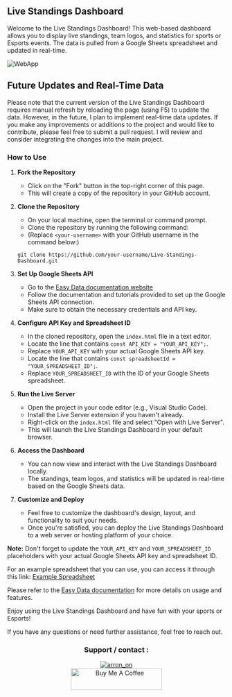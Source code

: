 ## Live Standings Dashboard

Welcome to the Live Standings Dashboard! This web-based dashboard allows you to display live standings, team logos, and statistics for sports or Esports events. The data is pulled from a Google Sheets spreadsheet and updated in real-time.

![WebApp](https://cdn.discordapp.com/attachments/1110275710741917747/1110275753116971099/Pagina_exemplo.png)

## Future Updates and Real-Time Data

Please note that the current version of the Live Standings Dashboard requires manual refresh by reloading the page (using F5) to update the data. However, in the future, I plan to implement real-time data updates. If you make any improvements or additions to the project and would like to contribute, please feel free to submit a pull request. I will review and consider integrating the changes into the main project.

### How to Use

1. **Fork the Repository**

   - Click on the "Fork" button in the top-right corner of this page.
   - This will create a copy of the repository in your GitHub account.

2. **Clone the Repository**

   - On your local machine, open the terminal or command prompt.
   - Clone the repository by running the following command:
   -  (Replace `<your-username>` with your GitHub username in the command below:)
     ```
     git clone https://github.com/your-username/Live-Standings-Dashboard.git
     ```

3. **Set Up Google Sheets API**

   - Go to the <a href="https://easy-data.mdbgo.io/" target="_blank">Easy Data documentation website</a>
   - Follow the documentation and tutorials provided to set up the Google Sheets API connection.
   - Make sure to obtain the necessary credentials and API key.

4. **Configure API Key and Spreadsheet ID**

   - In the cloned repository, open the `index.html` file in a text editor.
   - Locate the line that contains `const API_KEY = "YOUR_API_KEY";`.
   - Replace `YOUR_API_KEY` with your actual Google Sheets API key.
   - Locate the line that contains `const spreadsheetId = "YOUR_SPREADSHEET_ID";`.
   - Replace `YOUR_SPREADSHEET_ID` with the ID of your Google Sheets spreadsheet.

5. **Run the Live Server**

   - Open the project in your code editor (e.g., Visual Studio Code).
   - Install the Live Server extension if you haven't already.
   - Right-click on the `index.html` file and select "Open with Live Server".
   - This will launch the Live Standings Dashboard in your default browser.

6. **Access the Dashboard**

   - You can now view and interact with the Live Standings Dashboard locally.
   - The standings, team logos, and statistics will be updated in real-time based on the Google Sheets data.

7. **Customize and Deploy**

   - Feel free to customize the dashboard's design, layout, and functionality to suit your needs.
   - Once you're satisfied, you can deploy the Live Standings Dashboard to a web server or hosting platform of your choice.

**Note:** Don't forget to update the `YOUR_API_KEY` and `YOUR_SPREADSHEET_ID` placeholders with your actual Google Sheets API key and spreadsheet ID.

For an example spreadsheet that you can use, you can access it through this link: [Example Spreadsheet](https://docs.google.com/spreadsheets/d/1Zw8CCSHD4xBwiZEopKtlGXEQvByvvGnM8WF5AfpU84c)

Please refer to the [Easy Data documentation](https://easy-data.mdbgo.io/) for more details on usage and features.

Enjoy using the Live Standings Dashboard and have fun with your sports or Esports!

If you have any questions or need further assistance, feel free to reach out.

<h3 align="center">Support / contact :</h3>
<div align="center">
  <a href="https://twitter.com/arron_on" target="blank">
    <img src="https://img.shields.io/twitter/follow/arron_on?logo=twitter&style=for-the-badge" alt="arron_on">
  </a>
  <br>
  <a href="https://www.buymeacoffee.com/Arron0n">
    <img src="https://cdn.buymeacoffee.com/buttons/v2/default-yellow.png" alt="Buy Me A Coffee" height="50" width="210">
  </a>
</div>
